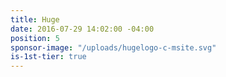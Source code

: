 ```yaml
---
title: Huge
date: 2016-07-29 14:02:00 -04:00
position: 5
sponsor-image: "/uploads/hugelogo-c-msite.svg"
is-1st-tier: true
---
```


